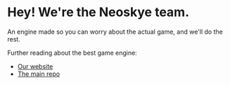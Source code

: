 # Hey! We're the Neoskye team.

An engine made so you can worry about the actual game, and we'll do the rest. 

Further reading about the best game engine:
- [Our website](https://neoskye-team.github.io)
- [The main repo](https://github.com/neoskye-team/neoskye)
